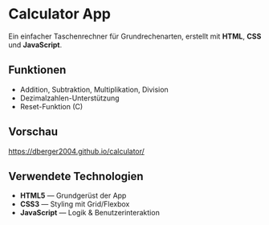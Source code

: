 # Calculator App

Ein einfacher Taschenrechner für Grundrechenarten, erstellt mit **HTML**, **CSS** und **JavaScript**.

## Funktionen

- Addition, Subtraktion, Multiplikation, Division
- Dezimalzahlen-Unterstützung
- Reset-Funktion (C)

## Vorschau

  https://dberger2004.github.io/calculator/

##  Verwendete Technologien

- **HTML5** — Grundgerüst der App  
- **CSS3** — Styling mit Grid/Flexbox  
- **JavaScript** — Logik & Benutzerinteraktion  
